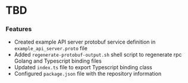 # TBD
### Features
* Created example API server protobuf service definition in `example_api_server.proto` file
* Added `regenerate-protobuf-output.sh` shell script to regenerate rpc Golang and Typescript binding files
* Updated `index.ts` file to export Typescript binding class
* Configured `package.json` file with the repository information
